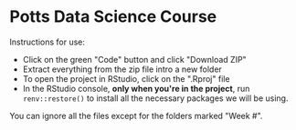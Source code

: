 # Potts Data Science Course

Instructions for use:
* Click on the green "Code" button and click "Download ZIP"
* Extract everything from the zip file intro a new folder
* To open the project in RStudio, click on the ".Rproj" file
* In the RStudio console, **only when you're in the project**, run `renv::restore()` to install all the necessary packages we will be using.

You can ignore all the files except for the folders marked "Week #".
